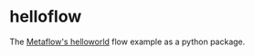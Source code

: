 # helloflow
The [Metaflow's helloworld](https://github.com/Netflix/metaflow/blob/master/metaflow/tutorials/00-helloworld/) flow example as a python package.
